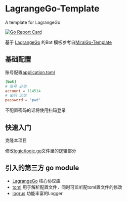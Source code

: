 # LagrangeGo-Template

A template for LagrangeGo

[![Go Report Card](https://goreportcard.com/badge/github.com/ExquisiteCore/LagrangeGo-Template)](https://goreportcard.com/report/github.com/ExquisiteCore/LagrangeGo-Template)

基于 [LagrangeGo](https://github.com/LagrangeDev/LagrangeGo) 的Bot 模板参考自[MiraiGo-Template](https://github.com/Logiase/MiraiGo-Template)

## 基础配置

账号配置[application.toml](./application.toml)

```toml
[bot]
# 账号 必填
account = 114514
# 密码 选填
password = "pwd"
```

不配置密码的话将使用扫码登录

## 快速入门

克隆本项目

修改[logic/logic.go](./logic/logic.go)文件里的逻辑部分

## 引入的第三方 go module

- [LagrangeGo](https://github.com/LagrangeDev/LagrangeGo)
    核心协议库
- [toml](https://github.com/BurntSushi/toml)
    用于解析配置文件，同时可监听配toml置文件的修改
- [logrus](https://github.com/sirupsen/logrus)
    功能丰富的Logger
